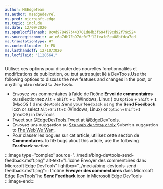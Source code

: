 ```yaml
---
author: MSEdgeTeam
ms.author: msedgedevrel
ms.prod: microsoft-edge
ms.topic: include
ms.date: 12/09/2020
ms.openlocfilehash: 8c0d978497b443701d8db3f694f89cd92f79c524
ms.sourcegitcommit: ae1e6a7db70b97dc0f7f12feafd3ea88bfdca7ed
ms.translationtype: HT
ms.contentlocale: fr-FR
ms.lasthandoff: 12/10/2020
ms.locfileid: "11205641"
---
```

<span data-ttu-id="abdd7-101">Utilisez ces options pour discuter des nouvelles fonctionnalités et modifications de publication, ou tout autre sujet lié à DevTools.</span><span class="sxs-lookup"><span data-stu-id="abdd7-101">Use the following options to discuss the new features and changes in the post, or anything else related to DevTools.</span></span>  

*   <span data-ttu-id="abdd7-102">Envoyez vos commentaires à l’aide de l’icône **Envoi de commentaires** ou sélectionnez `Alt` + `Shift` + `I` \(Windows, Linux \) ou `Option` + `Shift` + `I` \(MacOS \) dans devtools.</span><span class="sxs-lookup"><span data-stu-id="abdd7-102">Send your feedback using the **Send Feedback** icon or select `Alt`+`Shift`+`I` \(Windows, Linux\) or `Option`+`Shift`+`I` \(macOS\) in DevTools.</span></span>  
*   <span data-ttu-id="abdd7-103">Tweet sur [@EdgeDevTools][PostTweetEdgeDevTools].</span><span class="sxs-lookup"><span data-stu-id="abdd7-103">Tweet at [@EdgeDevTools][PostTweetEdgeDevTools].</span></span>  
*   <span data-ttu-id="abdd7-104">Envoyez une suggestion au [Site web de votre choix][TheWebWeWant].</span><span class="sxs-lookup"><span data-stu-id="abdd7-104">Submit a suggestion to [The Web We Want][TheWebWeWant].</span></span>  
*   <span data-ttu-id="abdd7-105">Pour classer les bogues sur cet article, utilisez cette section de **Commentaires**.</span><span class="sxs-lookup"><span data-stu-id="abdd7-105">To file bugs about this article, use the following **Feedback** section.</span></span>  

:::image type="complex" source="../media/bing-devtools-send-feedback.msft.png" alt-text="L’icône Envoyer des commentaires dans Microsoft Edge DevTools" lightbox="../media/bing-devtools-send-feedback.msft.png":::
   <span data-ttu-id="abdd7-107">L’Icône **Envoyer des commentaires** dans Microsoft Edge DevTools</span><span class="sxs-lookup"><span data-stu-id="abdd7-107">The **Send Feedback** icon in Microsoft Edge DevTools</span></span>  
:::image-end:::  

<!-- links -->  

[PostTweetEdgeDevTools]: https://twitter.com/intent/tweet?text=@EdgeDevTools "@EdgeDevTools | Publier un tweet"  

[EdgeDevToolsTwitterAccount]: https://twitter.com/EdgeDevTools "@EdgeDevTools compte Twitter"  

[GitHubMicrosoftDocsEdgeDeveloperNewIssue]: https://github.com/MicrosoftDocs/edge-developer/issues/new?title=[DevTools%20Docs%20Feedback] "Nouveau problème - MicrosoftDocs/Edge-développeur-GitHub"  

[TheWebWeWant]: https://webwewant.fyi "Le site Web de votre choix"  
